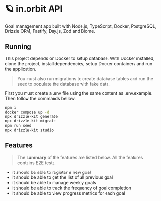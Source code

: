# 🪐 in.orbit API

Goal management app built with Node.js, TypeScript, Docker, PostgreSQL, Drizzle ORM, Fastify, Day.js, Zod and Biome.

## Running

This project depends on Docker to setup database. With Docker installed, clone the project, install  dependencies, setup Docker containers and run the application.

> You must also run migrations to create database tables and run the seed to populate the database with fake data.

First you must create a .env file using the same content as .env.example. Then follow the commands bellow.

```sh
npm i
docker compose up -d
npx drizzle-kit generate
npx drizzle-kit migrate
npm run seed
npx drizzle-kit studio
```

## Features

> The **summary** of the features are listed below. All the features contains E2E tests.

- it should be able to register a new goal
- it should be able to get the list of all previous goal
- it should be able to manage weekly goals
- it should be able to track the frequency of goal completion
- it should be able to view progress metrics for each goal
